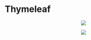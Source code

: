 # Thymeleaf

<p align="center">
  <img src="https://github.com/moyoungjun/Thymeleaf/assets/74341950/90bfeacf-7ea8-4ee9-af5d-e6c6f2f6e2ee">
</p>
<p align="center">
  <img src="https://github.com/moyoungjun/Thymeleaf/assets/74341950/912d8d7e-f1a0-45ff-ad47-0cc29e09aeea">
</p>

